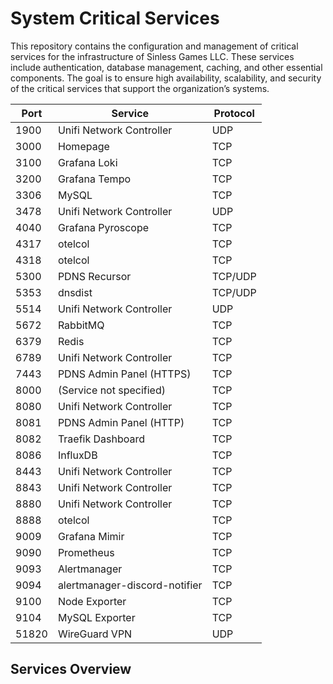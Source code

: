 # System Critical Services

This repository contains the configuration and management of critical services for the infrastructure of Sinless Games LLC. These services include authentication, database management, caching, and other essential components. The goal is to ensure high availability, scalability, and security of the critical services that support the organization’s systems.

| Port  | Service                                    | Protocol  |
|-------|--------------------------------------------|-----------|
| 1900  | Unifi Network Controller                   | UDP       |
| 3000  | Homepage                                   | TCP       |
| 3100  | Grafana Loki                               | TCP       |
| 3200  | Grafana Tempo                              | TCP       |
| 3306  | MySQL                                      | TCP       |
| 3478  | Unifi Network Controller                   | UDP       |
| 4040  | Grafana Pyroscope                          | TCP       |
| 4317  | otelcol                                    | TCP       |
| 4318  | otelcol                                    | TCP       |
| 5300  | PDNS Recursor                              | TCP/UDP   |
| 5353  | dnsdist                                    | TCP/UDP   |
| 5514  | Unifi Network Controller                   | UDP       |
| 5672  | RabbitMQ                                   | TCP       |
| 6379  | Redis                                      | TCP       |
| 6789  | Unifi Network Controller                   | TCP       |
| 7443  | PDNS Admin Panel (HTTPS)                   | TCP       |
| 8000  | (Service not specified)                    | TCP       |
| 8080  | Unifi Network Controller                   | TCP       |
| 8081  | PDNS Admin Panel (HTTP)                    | TCP       |
| 8082  | Traefik Dashboard                          | TCP       |
| 8086  | InfluxDB                                   | TCP       |
| 8443  | Unifi Network Controller                   | TCP       |
| 8843  | Unifi Network Controller                   | TCP       |
| 8880  | Unifi Network Controller                   | TCP       |
| 8888  | otelcol                                    | TCP       |
| 9009  | Grafana Mimir                              | TCP       |
| 9090  | Prometheus                                 | TCP       |
| 9093  | Alertmanager                               | TCP       |
| 9094  | alertmanager-discord-notifier              | TCP       |
| 9100  | Node Exporter                              | TCP       |
| 9104  | MySQL Exporter                             | TCP       |
| 51820 | WireGuard VPN                              | UDP       |


## Services Overview
